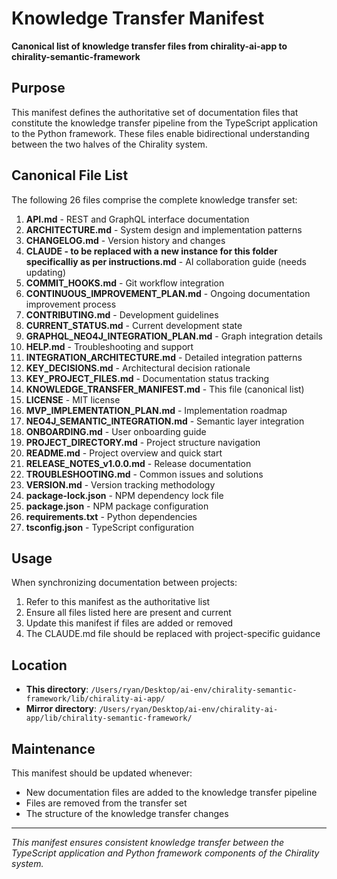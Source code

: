 # Knowledge Transfer Manifest

**Canonical list of knowledge transfer files from chirality-ai-app to chirality-semantic-framework**

## Purpose

This manifest defines the authoritative set of documentation files that constitute the knowledge transfer pipeline from the TypeScript application to the Python framework. These files enable bidirectional understanding between the two halves of the Chirality system.

## Canonical File List

The following 26 files comprise the complete knowledge transfer set:

1. **API.md** - REST and GraphQL interface documentation
2. **ARCHITECTURE.md** - System design and implementation patterns
3. **CHANGELOG.md** - Version history and changes
4. **CLAUDE - to be replaced with a new instance for this folder specificalliy as per instructions.md** - AI collaboration guide (needs updating)
5. **COMMIT_HOOKS.md** - Git workflow integration
6. **CONTINUOUS_IMPROVEMENT_PLAN.md** - Ongoing documentation improvement process
7. **CONTRIBUTING.md** - Development guidelines
8. **CURRENT_STATUS.md** - Current development state
9. **GRAPHQL_NEO4J_INTEGRATION_PLAN.md** - Graph integration details
10. **HELP.md** - Troubleshooting and support
11. **INTEGRATION_ARCHITECTURE.md** - Detailed integration patterns
12. **KEY_DECISIONS.md** - Architectural decision rationale
13. **KEY_PROJECT_FILES.md** - Documentation status tracking
14. **KNOWLEDGE_TRANSFER_MANIFEST.md** - This file (canonical list)
15. **LICENSE** - MIT license
16. **MVP_IMPLEMENTATION_PLAN.md** - Implementation roadmap
17. **NEO4J_SEMANTIC_INTEGRATION.md** - Semantic layer integration
18. **ONBOARDING.md** - User onboarding guide
19. **PROJECT_DIRECTORY.md** - Project structure navigation
20. **README.md** - Project overview and quick start
21. **RELEASE_NOTES_v1.0.0.md** - Release documentation
22. **TROUBLESHOOTING.md** - Common issues and solutions
23. **VERSION.md** - Version tracking methodology
24. **package-lock.json** - NPM dependency lock file
25. **package.json** - NPM package configuration
26. **requirements.txt** - Python dependencies
27. **tsconfig.json** - TypeScript configuration

## Usage

When synchronizing documentation between projects:
1. Refer to this manifest as the authoritative list
2. Ensure all files listed here are present and current
3. Update this manifest if files are added or removed
4. The CLAUDE.md file should be replaced with project-specific guidance

## Location

- **This directory**: `/Users/ryan/Desktop/ai-env/chirality-semantic-framework/lib/chirality-ai-app/`
- **Mirror directory**: `/Users/ryan/Desktop/ai-env/chirality-ai-app/lib/chirality-semantic-framework/`

## Maintenance

This manifest should be updated whenever:
- New documentation files are added to the knowledge transfer pipeline
- Files are removed from the transfer set
- The structure of the knowledge transfer changes

---

*This manifest ensures consistent knowledge transfer between the TypeScript application and Python framework components of the Chirality system.*